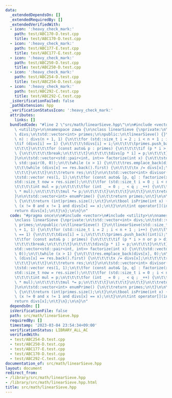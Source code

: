 ```yaml
---
data:
  _extendedDependsOn: []
  _extendedRequiredBy: []
  _extendedVerifiedWith:
  - icon: ':heavy_check_mark:'
    path: test/ABC170-D.test.cpp
    title: test/ABC170-D.test.cpp
  - icon: ':heavy_check_mark:'
    path: test/ABC177-E.test.cpp
    title: test/ABC177-E.test.cpp
  - icon: ':heavy_check_mark:'
    path: test/ABC250-D.test.cpp
    title: test/ABC250-D.test.cpp
  - icon: ':heavy_check_mark:'
    path: test/ABC254-D.test.cpp
    title: test/ABC254-D.test.cpp
  - icon: ':heavy_check_mark:'
    path: test/ABC292-C.test.cpp
    title: test/ABC292-C.test.cpp
  _isVerificationFailed: false
  _pathExtension: hpp
  _verificationStatusIcon: ':heavy_check_mark:'
  attributes:
    links: []
  bundledCode: "#line 2 \"src/math/linearSieve.hpp\"\n\n#include <vector>\n#include\
    \ <utility>\n\nnamespace zawa {\n\nclass linearSieve {\nprivate:\n\tstd::vector<int>\
    \ divs;\n\tstd::vector<int> primes;\n\npublic:\n\tlinearSieve() {}\n\tlinearSieve(std::size_t\
    \ n) : divs(n + 1, 1) {\n\t\tfor (std::size_t i = 2 ; i < n + 1 ; i++) {\n\t\t\
    \tif (divs[i] == 1) {\n\t\t\t\tdivs[i] = i;\n\t\t\t\tprimes.push_back((int)i);\n\
    \t\t\t}\n\t\t\tfor (const auto& p : primes) {\n\t\t\t\tif (p * i > n or p > divs[i])\
    \ {\n\t\t\t\t\tbreak;\n\t\t\t\t}\n\t\t\t\tdivs[p * i] = p;\n\t\t\t}\n\t\t}\n\t\
    }\n\n\tstd::vector<std::pair<int, int>> factorize(int x) {\n\t\tstd::vector res(0,\
    \ std::pair(0, 0));\n\t\twhile (x > 1) {\n\t\t\tres.emplace_back(divs[x], 0);\n\
    \t\t\twhile (divs[x] == res.back().first) {\n\t\t\t\tx /= divs[x];\n\t\t\t\tres.back().second++;\n\
    \t\t\t}\n\t\t}\n\t\treturn res;\n\t}\n\n\tstd::vector<int> divisor(int x) {\n\t\
    \tstd::vector res(1, 1);\n\t\tfor (const auto& [p, q] : factorize(x)) {\n\t\t\t\
    std::size_t now = res.size();\n\t\t\tfor (std::size_t i = 0 ; i < now ; i++) {\n\
    \t\t\t\tint mul = p;\n\t\t\t\tfor (int _ = 0 ; _ < q ; _++) {\n\t\t\t\t\tres.emplace_back(res[i]\
    \ * mul);\n\t\t\t\t\tmul *= p;\n\t\t\t\t}\n\t\t\t}\n\t\t}\n\t\treturn res;\n\t\
    }\n\n\tstd::vector<int> enumPrime() {\n\t\treturn primes;\n\t}\n\n\tint numPrime()\
    \ {\n\t\treturn (int)primes.size();\n\t}\n\n\tbool isPrime(int x) {\n\t\treturn\
    \ (x != 0 and x != 1 and divs[x] == x);\n\t}\n\n\tint operator[](int x) {\n\t\t\
    return divs[x];\n\t}\n};\n\n}\n"
  code: "#pragma once\n\n#include <vector>\n#include <utility>\n\nnamespace zawa {\n\
    \nclass linearSieve {\nprivate:\n\tstd::vector<int> divs;\n\tstd::vector<int>\
    \ primes;\n\npublic:\n\tlinearSieve() {}\n\tlinearSieve(std::size_t n) : divs(n\
    \ + 1, 1) {\n\t\tfor (std::size_t i = 2 ; i < n + 1 ; i++) {\n\t\t\tif (divs[i]\
    \ == 1) {\n\t\t\t\tdivs[i] = i;\n\t\t\t\tprimes.push_back((int)i);\n\t\t\t}\n\t\
    \t\tfor (const auto& p : primes) {\n\t\t\t\tif (p * i > n or p > divs[i]) {\n\t\
    \t\t\t\tbreak;\n\t\t\t\t}\n\t\t\t\tdivs[p * i] = p;\n\t\t\t}\n\t\t}\n\t}\n\n\t\
    std::vector<std::pair<int, int>> factorize(int x) {\n\t\tstd::vector res(0, std::pair(0,\
    \ 0));\n\t\twhile (x > 1) {\n\t\t\tres.emplace_back(divs[x], 0);\n\t\t\twhile\
    \ (divs[x] == res.back().first) {\n\t\t\t\tx /= divs[x];\n\t\t\t\tres.back().second++;\n\
    \t\t\t}\n\t\t}\n\t\treturn res;\n\t}\n\n\tstd::vector<int> divisor(int x) {\n\t\
    \tstd::vector res(1, 1);\n\t\tfor (const auto& [p, q] : factorize(x)) {\n\t\t\t\
    std::size_t now = res.size();\n\t\t\tfor (std::size_t i = 0 ; i < now ; i++) {\n\
    \t\t\t\tint mul = p;\n\t\t\t\tfor (int _ = 0 ; _ < q ; _++) {\n\t\t\t\t\tres.emplace_back(res[i]\
    \ * mul);\n\t\t\t\t\tmul *= p;\n\t\t\t\t}\n\t\t\t}\n\t\t}\n\t\treturn res;\n\t\
    }\n\n\tstd::vector<int> enumPrime() {\n\t\treturn primes;\n\t}\n\n\tint numPrime()\
    \ {\n\t\treturn (int)primes.size();\n\t}\n\n\tbool isPrime(int x) {\n\t\treturn\
    \ (x != 0 and x != 1 and divs[x] == x);\n\t}\n\n\tint operator[](int x) {\n\t\t\
    return divs[x];\n\t}\n};\n\n}\n"
  dependsOn: []
  isVerificationFile: false
  path: src/math/linearSieve.hpp
  requiredBy: []
  timestamp: '2023-03-04 23:54:34+09:00'
  verificationStatus: LIBRARY_ALL_AC
  verifiedWith:
  - test/ABC254-D.test.cpp
  - test/ABC250-D.test.cpp
  - test/ABC177-E.test.cpp
  - test/ABC170-D.test.cpp
  - test/ABC292-C.test.cpp
documentation_of: src/math/linearSieve.hpp
layout: document
redirect_from:
- /library/src/math/linearSieve.hpp
- /library/src/math/linearSieve.hpp.html
title: src/math/linearSieve.hpp
---
```

